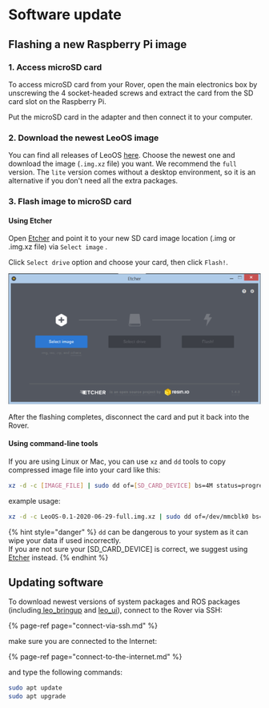 # Software update

## Flashing a new Raspberry Pi image

### 1. Access microSD card 

To access microSD card from your Rover, open the main electronics box by unscrewing the 4 socket-headed screws and extract the card from the SD card slot on the Raspberry Pi.

Put the microSD card in the adapter and then connect it to your computer.

### 2. Download the newest LeoOS image

You can find all releases of LeoOS [here](https://github.com/LeoRover/leo_os/releases). Choose the newest one and download the image \(`.img.xz` file\) you want. We recommend the `full` version. The `lite` version comes without a desktop environment, so it is an alternative if you don't need all the extra packages.

### 3. Flash image to microSD card

#### Using Etcher

Open [Etcher](https://www.balena.io/etcher/) and point it to your new SD card image location \(.img or .img.xz file\) via `Select image` . 

Click `Select drive` option and choose your card, then click `Flash!`.

![](../.gitbook/assets/image%20%2835%29.png)

After the flashing completes, disconnect the card and put it back into the Rover.

#### Using command-line tools

If you are using Linux or Mac, you can use `xz` and `dd` tools to copy compressed image file into your card like this:

```bash
xz -d -c [IMAGE_FILE] | sudo dd of=[SD_CARD_DEVICE] bs=4M status=progress && sync
```

example usage:

```bash
xz -d -c LeoOS-0.1-2020-06-29-full.img.xz | sudo dd of=/dev/mmcblk0 bs=4M status=progress && sync
```

{% hint style="danger" %}
`dd` can be dangerous to your system as it can wipe your data if used incorrectly.   
If you are not sure your \[SD\_CARD\_DEVICE\] is correct, we suggest using [Etcher](https://www.balena.io/etcher/) instead.
{% endhint %}

## Updating software

To download newest versions of system packages and ROS packages \(including[ leo\_bringup](https://github.com/LeoRover/leo_bringup) and [leo\_ui](https://github.com/LeoRover/leo_ui.git)\), connect to the Rover via SSH:

{% page-ref page="connect-via-ssh.md" %}

make sure you are connected to the Internet:

{% page-ref page="connect-to-the-internet.md" %}

and type the following commands:

```bash
sudo apt update
sudo apt upgrade
```

